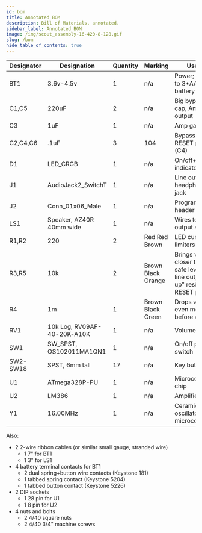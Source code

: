 ```yaml
---
id: bom
title: Annotated BOM
description: Bill of Materials, annotated.
sidebar_label: Annotated BOM
image: /img/scout_assembly-16-420-8-128.gif
slug: /bom
hide_table_of_contents: true
---
```


| Designator | Designation                 | Quantity | Marking            | Usage                                                                                 |
| ---------- | --------------------------- | -------- | ------------------ | ------------------------------------------------------------------------------------- |
| BT1        | 3.6v-4.5v                   | 1        | n/a                | Power; wires to 3\*AAA battery pack                                                   |
| C1,C5      | 220uF                       | 2        | n/a                | Big bypass cap, Amp output                                                            |
| C3         | 1uF                         | 1        | n/a                | Amp gain                                                                              |
| C2,C4,C6   | .1uF                        | 3        | 104                | Bypass caps, RESET pin cap (C4)                                                       |
| D1         | LED_CRGB                    | 1        | n/a                | On/off+playing indicators                                                             |
| J1         | AudioJack2_SwitchT          | 1        | n/a                | Line out headphone jack                                                               |
| J2         | Conn_01x06_Male             | 1        | n/a                | Programming header                                                                    |
| LS1        | Speaker, AZ40R 40mm wide    | 1        | n/a                | Wires to output speaker                                                               |
| R1,R2      | 220                         | 2        | Red Red Brown      | LED current limiters                                                                  |
| R3,R5      | 10k                         | 2        | Brown Black Orange | Brings volume closer to ear-safe level for line out, "pull up" resistor for RESET pin |
| R4         | 1m                          | 1        | Brown Black Green  | Drops volume even more before amp                                                     |
| RV1        | 10k Log, RV09AF-40-20K-A10K | 1        | n/a                | Volume control                                                                        |
| SW1        | SW_SPST, OS102011MA1QN1     | 1        | n/a                | On/off power switch                                                                   |
| SW2-SW18   | SPST, 6mm tall              | 17       | n/a                | Key buttons                                                                           |
| U1         | ATmega328P-PU               | 1        | n/a                | Microcontroller chip                                                                  |
| U2         | LM386                       | 1        | n/a                | Amplifier chip                                                                        |
| Y1         | 16.00MHz                    | 1        | n/a                | Ceramic oscillator for microcontroller                                                |

Also:

- 2 2-wire ribbon cables (or similar small gauge, stranded wire)
  - 1 7" for BT1
  - 1 3" for LS1
- 4 battery terminal contacts for BT1
  - 2 dual spring+button wire contacts (Keystone 181)
  - 1 tabbed spring contact (Keystone 5204)
  - 1 tabbed button contact (Keystone 5226)
- 2 DIP sockets
  - 1 28 pin for U1
  - 1 8 pin for U2
- 4 nuts and bolts
  - 2 4/40 square nuts
  - 2 4/40 3/4" machine screws
